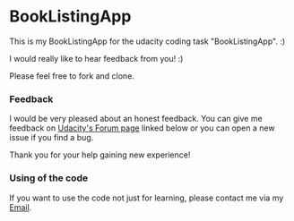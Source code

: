 # BookListingApp
This is my BookListingApp for the udacity coding task "BookListingApp". :)

I would really like to hear feedback from you! :)

Please feel free to fork and clone.

### Feedback
I would be very pleased about an honest feedback.
You can give me feedback on [Udacity's Forum page](https://discussions.udacity.com/t/feedback-request-book-listing-app/481504) linked below
or you can open a new issue if you find a bug.

Thank you for your help gaining new experience!

### Using of the code
If you want to use the code not just for learning,
please contact me via my [Email](mailto:schaepersliam@gmail.com).

